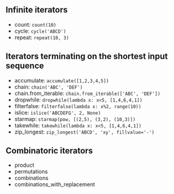 
## Infinite iterators

- count:  `count(10)`
- cycle:  `cycle('ABCD')`
- repeat:  `repeat(10, 3)`

## Iterators terminating on the shortest input sequence

- accumulate: `accumulate([1,2,3,4,5])`
- chain: `chain('ABC', 'DEF')`
- chain.from_iterable: `chain.from_iterable(['ABC', 'DEF'])`
- dropwhile: `dropwhile(lambda x: x<5, [1,4,6,4,1])`
- filterfalse: `filterfalse(lambda x: x%2, range(10))`
- islice: `islice('ABCDEFG', 2, None)`
- starmap: `starmap(pow, [(2,5), (3,2), (10,3)])`
- takewhile: `takewhile(lambda x: x<5, [1,4,6,4,1])`
- zip_longest: `zip_longest('ABCD', 'xy', fillvalue='-')`

## Combinatoric iterators

- product
- permutations
- combinations
- combinations_with_replacement

